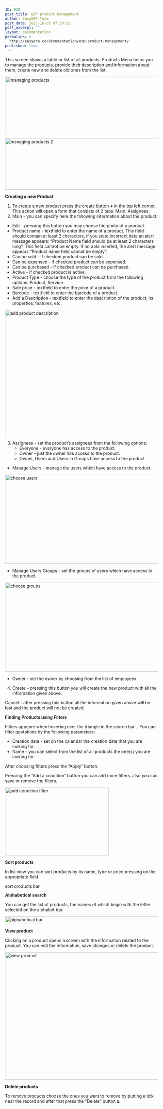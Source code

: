 ```yaml
---
ID: 820
post_title: ERP product management
author: EasyERP Team
post_date: 2015-10-05 07:50:51
post_excerpt: ""
layout: documentation
permalink: >
  http://easyerp.co/documentation/erp-product-management/
published: true
---
```

This screen shows a table or list of all products. Products Menu helps you to manage the products, provide their description and information about them, create new and delete old ones from the list.

<a href="https://easyerp.com/wp-content/uploads/2015/10/244.png"><img class="aligncenter size-full wp-image-1037" src="https://easyerp.com/wp-content/uploads/2015/10/244.png" alt="managing products" width="800" height="189" /></a>

<a href="https://easyerp.com/wp-content/uploads/2015/10/244-2.png"><img class="aligncenter size-full wp-image-1039" src="https://easyerp.com/wp-content/uploads/2015/10/244-2.png" alt="managing products 2" width="800" height="168" /></a>

<strong>Creating a new Product</strong>
<ol>
	<li>To create a new product press the create button <strong>+</strong> in the top left corner. This action will open a form that consists of 2 tabs: Main, Assignees.</li>
	<li>Main - you can specify here the following information about the product:</li>
</ol>
<ul>
	<li>Edit - pressing this button you may choose the photo of a product.</li>
	<li>Product name - textfield to enter the name of a product. This field should contain at least 2 characters, if you state incorrect data an alert message appears: “Product Name field should be at least 2 characters long”. This field cannot be empty. If no data inserted, the alert message appears “Product name field cannot be empty”.</li>
	<li>Can be sold - if checked product can be sold.</li>
	<li>Can be expensed - if checked product can be expensed.</li>
	<li>Can be purchased - if checked product can be purchased.</li>
	<li>Active - if checked product is active.</li>
	<li>Product Type - choose the type of the product from the following options: Product, Service.</li>
	<li>Sale price - textfield to enter the price of a product.</li>
	<li>Barcode - textfield to enter the barcode of a product.</li>
	<li>Add a Description - textfield to enter the description of the product, its properties, features, etc.</li>
</ul>
<a href="https://easyerp.com/wp-content/uploads/2015/10/244-3.png"><img class="aligncenter size-full wp-image-1040" src="https://easyerp.com/wp-content/uploads/2015/10/244-3.png" alt="add product description" width="800" height="415" /></a>
<ol start="3">
	<li>Assignees - set the product’s assignees from the following options:
<ul>
	<li>Everyone - everyone has access to the product.</li>
	<li>Owner - just the owner has access to the product.</li>
	<li>Owner, Users and Users in Groups have access to the product</li>
</ul>
</li>
</ol>
<ul>
	<li>Manage Users - manage the users which have access to the product.</li>
</ul>
<a href="https://easyerp.com/wp-content/uploads/2015/10/211-4.png"><img class="aligncenter size-full wp-image-915" src="https://easyerp.com/wp-content/uploads/2015/10/211-4.png" alt="choose users" width="800" height="293" /></a>
<ul>
	<li>Manage Users Groups - set the groups of users which have access to the product.</li>
</ul>
<a href="https://easyerp.com/wp-content/uploads/2015/10/211-5.png"><img class="aligncenter size-full wp-image-916" src="https://easyerp.com/wp-content/uploads/2015/10/211-5.png" alt="choose groups" width="800" height="293" /></a>
<ul>
	<li>Owner - set the owner by choosing from the list of employees.</li>
</ul>
<ol start="4">
	<li>Create - pressing this button you will create the new product with all the information given above.</li>
</ol>
Cancel - after pressing this button all the information given above will be lost and the product will not be created.

<strong>Finding Products using Filters</strong>

Filters appeare when hovering over the triangle in the search bar  . You can filter quotations by the following parameters:
<ul>
	<li>Creation date - set on the calendar the creation date that you are looking for.</li>
	<li>Name - you can select from the list of all products the one(s) you are looking for.</li>
</ul>
After choosing filters press the “Apply” button.

Pressing the “Add a condition” button you can add more filters, also you can save or remove the filters.

<a href="https://easyerp.com/wp-content/uploads/2015/10/244-4.png"><img class="aligncenter size-full wp-image-1041" src="https://easyerp.com/wp-content/uploads/2015/10/244-4.png" alt="add condition filter" width="341" height="223" /></a>

<strong>Sort products</strong>

In list view you can sort products by its name, type or price pressing on the appropriate field.

<a href="https://easyerp.com/wp-content/uploads/2015/10/244-5.png"><img class="aligncenter size-full wp-image-1042" src="https://easyerp.com/wp-content/uploads/2015/10/244-5.png" alt="sort products bar" width="800" height="15" /></a>

<strong>Alphabetical search</strong>

You can get the list of products, the names of which begin with the letter selected on the alphabet bar.

<a href="https://easyerp.com/wp-content/uploads/2015/10/211-7.png"><img class="aligncenter size-full wp-image-918" src="https://easyerp.com/wp-content/uploads/2015/10/211-7.png" alt="alphabetical bar" width="800" height="25" /></a>

<strong>View product</strong>

Clicking on a product opens a screen with the information related to the product. You can edit the information, save changes or delete the product.

<a href="https://easyerp.com/wp-content/uploads/2015/10/244-6.png"><img class="aligncenter size-full wp-image-1043" src="https://easyerp.com/wp-content/uploads/2015/10/244-6.png" alt="view product" width="800" height="419" /></a>

<strong>Delete products</strong>

To remove products choose the ones you want to remove by putting a tick near the record and after that press the “Delete” button <strong>x</strong>.